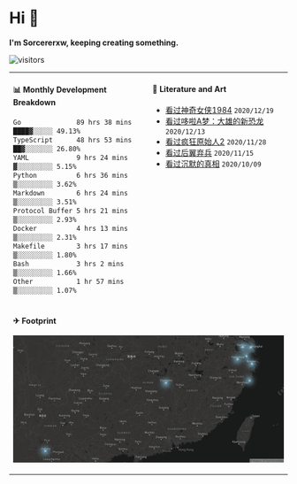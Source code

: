 # Hi 👋

**I'm Sorcererxw, keeping creating something.**

![visitors](https://visitor-badge.glitch.me/badge?page_id=sorcererxw.sorcererx)

<table width="800px">
<tr>
<td valign="top" width="50%">

#### 📊 Monthly Development Breakdown

<!--START_SECTION:waka-->
```text
Go              89 hrs 38 mins ████▓░░░░░ 49.13%
TypeScript      48 hrs 53 mins ██▓░░░░░░░ 26.80%
YAML            9 hrs 24 mins  ▓░░░░░░░░░ 5.15%
Python          6 hrs 36 mins  ▒░░░░░░░░░ 3.62%
Markdown        6 hrs 24 mins  ▒░░░░░░░░░ 3.51%
Protocol Buffer 5 hrs 21 mins  ▒░░░░░░░░░ 2.93%
Docker          4 hrs 13 mins  ▒░░░░░░░░░ 2.31%
Makefile        3 hrs 17 mins  ▒░░░░░░░░░ 1.80%
Bash            3 hrs 2 mins   ▒░░░░░░░░░ 1.66%
Other           1 hr 57 mins   ▒░░░░░░░░░ 1.07%
```
<!--END_SECTION:waka-->

<td valign="top" width="50%">

#### 💃 Literature and Art

<!--START_SECTION:douban-->
* [看过神奇女侠1984](http://movie.douban.com/subject/27073752/) <code>2020/12/19</code>
* [看过哆啦A梦：大雄的新恐龙](http://movie.douban.com/subject/34454004/) <code>2020/12/13</code>
* [看过疯狂原始人2](http://movie.douban.com/subject/24298954/) <code>2020/11/28</code>
* [看过后翼弃兵](http://movie.douban.com/subject/32579283/) <code>2020/11/15</code>
* [看过沉默的真相](http://movie.douban.com/subject/33447642/) <code>2020/10/09</code>

<!--END_SECTION:douban-->

</td>
</tr>
<tr>
<td colspan="2">

#### ✈ Footprint

![footprint](./footprint.png)

</td>
</tr>
</table>


